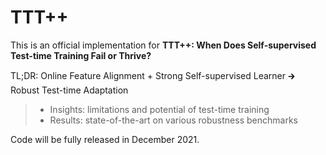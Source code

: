 # TTT++

This is an official implementation for **TTT++: When Does Self-supervised Test-time Training Fail or Thrive?**

TL;DR: Online Feature Alignment + Strong Self-supervised Learner &#129138; Robust Test-time Adaptation
> * Insights: limitations and potential of test-time training
> * Results: state-of-the-art on various robustness benchmarks

Code will be fully released in December 2021.
